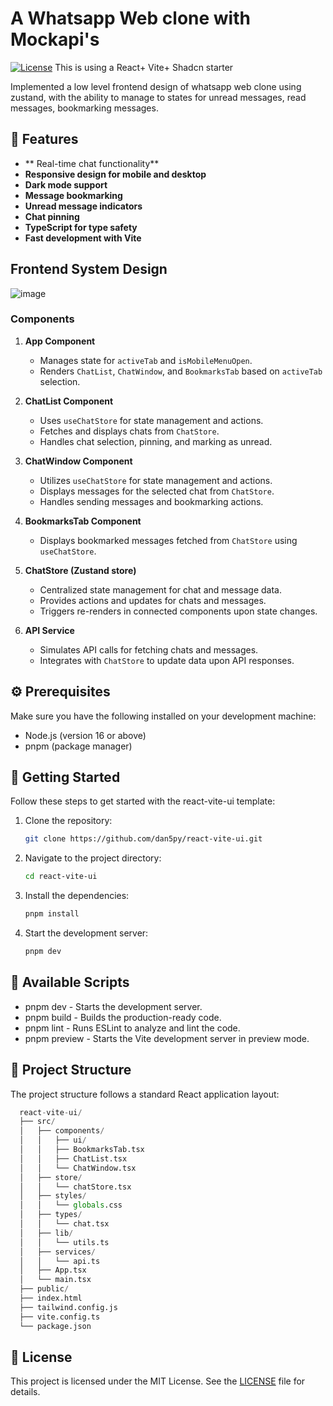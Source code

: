 # A Whatsapp Web clone with Mockapi's
[![License](https://img.shields.io/badge/license-MIT-blue.svg)](https://github.com/Dan5py/react-vite-ui/blob/main/LICENSE)
This is using a React+ Vite+ Shadcn starter

Implemented a low level frontend design of whatsapp web clone using zustand, with the ability to manage to states for unread messages, read messages, bookmarking messages. 
## 🎉 Features

- ** Real-time chat functionality**
- **Responsive design for mobile and desktop**
- **Dark mode support**
- **Message bookmarking**
- **Unread message indicators**
- **Chat pinning**
- **TypeScript for type safety**
- **Fast development with Vite**

## Frontend System Design
![image](https://github.com/user-attachments/assets/fd546add-609e-4d71-a10a-38d309ded105)


### Components

1. **App Component**
   - Manages state for `activeTab` and `isMobileMenuOpen`.
   - Renders `ChatList`, `ChatWindow`, and `BookmarksTab` based on `activeTab` selection.

2. **ChatList Component**
   - Uses `useChatStore` for state management and actions.
   - Fetches and displays chats from `ChatStore`.
   - Handles chat selection, pinning, and marking as unread.

3. **ChatWindow Component**
   - Utilizes `useChatStore` for state management and actions.
   - Displays messages for the selected chat from `ChatStore`.
   - Handles sending messages and bookmarking actions.

4. **BookmarksTab Component**
   - Displays bookmarked messages fetched from `ChatStore` using `useChatStore`.

5. **ChatStore (Zustand store)**
   - Centralized state management for chat and message data.
   - Provides actions and updates for chats and messages.
   - Triggers re-renders in connected components upon state changes.

6. **API Service**
   - Simulates API calls for fetching chats and messages.
   - Integrates with `ChatStore` to update data upon API responses.

## ⚙️ Prerequisites

Make sure you have the following installed on your development machine:

- Node.js (version 16 or above)
- pnpm (package manager)

## 🚀 Getting Started

Follow these steps to get started with the react-vite-ui template:

1. Clone the repository:

   ```bash
   git clone https://github.com/dan5py/react-vite-ui.git
   ```

2. Navigate to the project directory:

   ```bash
   cd react-vite-ui
   ```

3. Install the dependencies:

   ```bash
   pnpm install
   ```

4. Start the development server:

   ```bash
   pnpm dev
   ```

## 📜 Available Scripts

- pnpm dev - Starts the development server.
- pnpm build - Builds the production-ready code.
- pnpm lint - Runs ESLint to analyze and lint the code.
- pnpm preview - Starts the Vite development server in preview mode.

## 📂 Project Structure

The project structure follows a standard React application layout:

```python
  react-vite-ui/
  ├── src/
  │   ├── components/
  │   │   ├── ui/
  │   │   ├── BookmarksTab.tsx
  │   │   ├── ChatList.tsx
  │   │   └── ChatWindow.tsx
  │   ├── store/
  │   │   └── chatStore.tsx
  │   ├── styles/
  │   │   └── globals.css
  │   ├── types/
  │   │   └── chat.tsx
  │   ├── lib/
  │   │   └── utils.ts
  │   ├── services/
  │   │   └── api.ts
  │   ├── App.tsx
  │   └── main.tsx
  ├── public/
  ├── index.html
  ├── tailwind.config.js
  ├── vite.config.ts
  └── package.json
```

## 📄 License

This project is licensed under the MIT License. See the [LICENSE](https://choosealicense.com/licenses/mit/) file for details.

